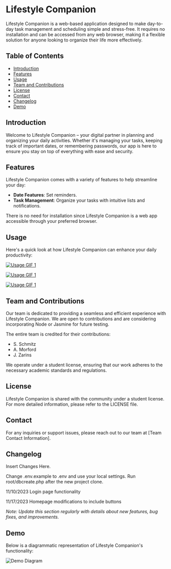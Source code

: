 # Lifestyle Companion

Lifestyle Companion is a web-based application designed to make day-to-day task management and scheduling simple and stress-free. It requires no installation and can be accessed from any web browser, making it a flexible solution for anyone looking to organize their life more effectively.

## Table of Contents
- [Introduction](#introduction)
- [Features](#features)
- [Usage](#usage)
- [Team and Contributions](#team-and-contributions)
- [License](#license)
- [Contact](#contact)
- [Changelog](#changelog)
- [Demo](#demo)

## Introduction
Welcome to Lifestyle Companion – your digital partner in planning and organizing your daily activities. Whether it's managing your tasks, keeping track of important dates, or remembering passwords, our app is here to ensure you stay on top of everything with ease and security.

## Features
Lifestyle Companion comes with a variety of features to help streamline your day:
- **Date Features**: Set reminders.
- **Task Management**: Organize your tasks with intuitive lists and notifications.

There is no need for installation since Lifestyle Companion is a web app accessible through your preferred browser.

## Usage
Here's a quick look at how Lifestyle Companion can enhance your daily productivity:

[![Usage GIF 1](assets/images/Screenshot_2023-11-21_182621.png)](https://github.com/JZarins2324/itcapstone_lifestyleapp/blob/main/assets/images/Screenshot%202023-11-21%20182621.png)

[![Usage GIF 1](assets/images/Screenshot_2023-11-21_182646.png)](https://github.com/JZarins2324/itcapstone_lifestyleapp/blob/main/assets/images/Screenshot%202023-11-21%20182646.png)

[![Usage GIF 1](assets/images/Screenshot_2023-11-21_182713.png)](https://github.com/JZarins2324/itcapstone_lifestyleapp/blob/main/assets/images/Screenshot%202023-11-21%20182713.png)


## Team and Contributions
Our team is dedicated to providing a seamless and efficient experience with Lifestyle Companion. We are open to contributions and are considering incorporating Node or Jasmine for future testing.

The entire team is credited for their contributions:
- S. Schmitz
- A. Morford
- J. Zarins

We operate under a student license, ensuring that our work adheres to the necessary academic standards and regulations.

## License
Lifestyle Companion is shared with the community under a student license. For more detailed information, please refer to the LICENSE file.

## Contact
For any inquiries or support issues, please reach out to our team at [Team Contact Information].

## Changelog
Insert Changes Here.

Change .env.example to .env and use your local settings. Run root/dbcreate.php after the new project clone.

11/10/2023 Login page functionality

11/17/2023 Homepage modifications to include buttons

*Note: Update this section regularly with details about new features, bug fixes, and improvements.*

## Demo
Below is a diagrammatic representation of Lifestyle Companion's functionality:

![Demo Diagram](path_to_demo_diagram)
